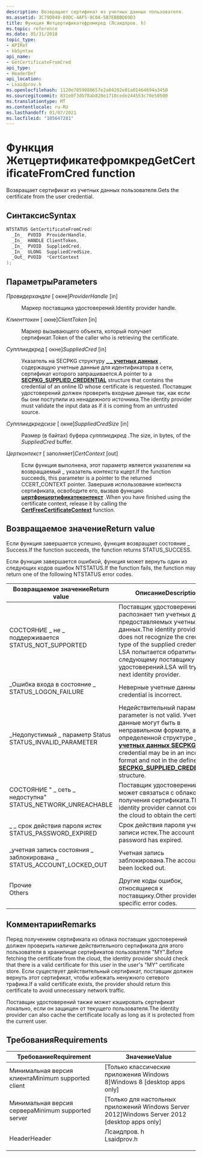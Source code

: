 ```yaml
---
description: Возвращает сертификат из учетных данных пользователя.
ms.assetid: 3C79D049-89DC-4AF5-8C0A-5B7EBBBD69D3
title: Функция Жетцертификатефромкред (Лсаидпров. h)
ms.topic: reference
ms.date: 05/31/2018
topic_type:
- APIRef
- kbSyntax
api_name:
- GetCertificateFromCred
api_type:
- HeaderDef
api_location:
- Lsaidprov.h
ms.openlocfilehash: 1120e7859080657e2a04202e01a01464694a3450
ms.sourcegitcommit: 831e8f3db78ab820e1710cede244553c70e50500
ms.translationtype: MT
ms.contentlocale: ru-RU
ms.lasthandoff: 01/07/2021
ms.locfileid: "105647281"
---
```

# <a name="getcertificatefromcred-function"></a><span data-ttu-id="771b8-103">Функция Жетцертификатефромкред</span><span class="sxs-lookup"><span data-stu-id="771b8-103">GetCertificateFromCred function</span></span>

<span data-ttu-id="771b8-104">Возвращает сертификат из учетных данных пользователя.</span><span class="sxs-lookup"><span data-stu-id="771b8-104">Gets the certificate from the user credential.</span></span>

## <a name="syntax"></a><span data-ttu-id="771b8-105">Синтаксис</span><span class="sxs-lookup"><span data-stu-id="771b8-105">Syntax</span></span>


```C++
NTSTATUS GetCertificateFromCred(
  _In_  PVOID  ProviderHandle,
  _In_  HANDLE ClientToken,
  _In_  PVOID  SuppliedCred,
  _In_  ULONG  SuppliedCredSize,
  _Out_ PVOID  *CertContext
);
```



## <a name="parameters"></a><span data-ttu-id="771b8-106">Параметры</span><span class="sxs-lookup"><span data-stu-id="771b8-106">Parameters</span></span>

<dl> <dt>

<span data-ttu-id="771b8-107">*Провидерхандле* \[ окне\]</span><span class="sxs-lookup"><span data-stu-id="771b8-107">*ProviderHandle* \[in\]</span></span>
</dt> <dd>

<span data-ttu-id="771b8-108">Маркер поставщика удостоверений.</span><span class="sxs-lookup"><span data-stu-id="771b8-108">Identity provider handle.</span></span>

</dd> <dt>

<span data-ttu-id="771b8-109">*Клиенттокен* \[ окне\]</span><span class="sxs-lookup"><span data-stu-id="771b8-109">*ClientToken* \[in\]</span></span>
</dt> <dd>

<span data-ttu-id="771b8-110">Маркер вызывающего объекта, который получает сертификат.</span><span class="sxs-lookup"><span data-stu-id="771b8-110">Token of the caller who is retrieving the certificate.</span></span>

</dd> <dt>

<span data-ttu-id="771b8-111">*Супплиедкред* \[ окне\]</span><span class="sxs-lookup"><span data-stu-id="771b8-111">*SuppliedCred* \[in\]</span></span>
</dt> <dd>

<span data-ttu-id="771b8-112">Указатель на SECPKG структуру [**\_ \_ учетных данных**](/windows/desktop/api/Ntsecpkg/ns-ntsecpkg-secpkg_supplied_credential) , содержащую учетные данные для идентификатора в сети, сертификат которого запрашивается.</span><span class="sxs-lookup"><span data-stu-id="771b8-112">A pointer to a [**SECPKG\_SUPPLIED\_CREDENTIAL**](/windows/desktop/api/Ntsecpkg/ns-ntsecpkg-secpkg_supplied_credential) structure that contains the credential of an online ID whose certificate is requested.</span></span> <span data-ttu-id="771b8-113">Поставщик удостоверений должен проверить входные данные так, как если бы они поступили из ненадежного источника.</span><span class="sxs-lookup"><span data-stu-id="771b8-113">The identity provider must validate the input data as if it is coming from an untrusted source.</span></span>

</dd> <dt>

<span data-ttu-id="771b8-114">*Супплиедкредсизе* \[ окне\]</span><span class="sxs-lookup"><span data-stu-id="771b8-114">*SuppliedCredSize* \[in\]</span></span>
</dt> <dd>

<span data-ttu-id="771b8-115">Размер (в байтах) буфера *супплиедкред* .</span><span class="sxs-lookup"><span data-stu-id="771b8-115">The size, in bytes, of the *SuppliedCred* buffer.</span></span>

</dd> <dt>

<span data-ttu-id="771b8-116">*Цертконтекст* \[ заполняет\]</span><span class="sxs-lookup"><span data-stu-id="771b8-116">*CertContext* \[out\]</span></span>
</dt> <dd>

<span data-ttu-id="771b8-117">Если функция выполнена, этот параметр является указателем на возвращаемый \_ указатель контекста кцерт.</span><span class="sxs-lookup"><span data-stu-id="771b8-117">If the function succeeds, this parameter is a pointer to the returned CCERT\_CONTEXT pointer.</span></span> <span data-ttu-id="771b8-118">Завершив использование контекста сертификата, освободите его, вызвав функцию [**цертфрицертификатеконтекст**](/windows/desktop/api/wincrypt/nf-wincrypt-certfreecertificatecontext) .</span><span class="sxs-lookup"><span data-stu-id="771b8-118">When you have finished using the certificate context, release it by calling the [**CertFreeCertificateContext**](/windows/desktop/api/wincrypt/nf-wincrypt-certfreecertificatecontext) function.</span></span>

</dd> </dl>

## <a name="return-value"></a><span data-ttu-id="771b8-119">Возвращаемое значение</span><span class="sxs-lookup"><span data-stu-id="771b8-119">Return value</span></span>

<span data-ttu-id="771b8-120">Если функция завершается успешно, функция возвращает состояние \_ Success.</span><span class="sxs-lookup"><span data-stu-id="771b8-120">If the function succeeds, the function returns STATUS\_SUCCESS.</span></span>

<span data-ttu-id="771b8-121">Если функция завершается ошибкой, функция может вернуть один из следующих кодов ошибок NTSTATUS.</span><span class="sxs-lookup"><span data-stu-id="771b8-121">If the function fails, the function may return one of the following NTSTATUS error codes.</span></span>



| <span data-ttu-id="771b8-122">Возвращаемое значение</span><span class="sxs-lookup"><span data-stu-id="771b8-122">Return value</span></span>                                                                                            | <span data-ttu-id="771b8-123">Описание</span><span class="sxs-lookup"><span data-stu-id="771b8-123">Description</span></span>                                                                                                                                                                            |
|---------------------------------------------------------------------------------------------------------|----------------------------------------------------------------------------------------------------------------------------------------------------------------------------------------|
| <dl> <span data-ttu-id="771b8-124"><dt>СОСТОЯНИЕ \_ не \_ поддерживается</dt></span><span class="sxs-lookup"><span data-stu-id="771b8-124"><dt>STATUS\_NOT\_SUPPORTED</dt></span></span> </dl>       | <span data-ttu-id="771b8-125">Поставщик удостоверений не распознает тип учетных данных предоставляемых учетных данных.</span><span class="sxs-lookup"><span data-stu-id="771b8-125">The identity provider does not recognize the credential type of the supplied credential.</span></span> <span data-ttu-id="771b8-126">LSA попытается обратиться к следующему поставщику удостоверений.</span><span class="sxs-lookup"><span data-stu-id="771b8-126">LSA will try the next identity provider.</span></span><br/>                                           |
| <dl> <span data-ttu-id="771b8-127"><dt>\_Ошибка входа в состояние \_</dt></span><span class="sxs-lookup"><span data-stu-id="771b8-127"><dt>STATUS\_LOGON\_FAILURE</dt></span></span> </dl>       | <span data-ttu-id="771b8-128">Неверные учетные данные.</span><span class="sxs-lookup"><span data-stu-id="771b8-128">The credential is incorrect.</span></span><br/>                                                                                                                                                |
| <dl> <span data-ttu-id="771b8-129"><dt>\_Недопустимый \_ параметр Status</dt></span><span class="sxs-lookup"><span data-stu-id="771b8-129"><dt>STATUS\_INVALID\_PARAMETER</dt></span></span> </dl>   | <span data-ttu-id="771b8-130">Недействительный параметр.</span><span class="sxs-lookup"><span data-stu-id="771b8-130">A parameter is not valid.</span></span> <span data-ttu-id="771b8-131">Учетные данные могут быть в неправильном формате, а не в определенной структуре [**\_ \_ учетных данных SECPKG**](/windows/desktop/api/Ntsecpkg/ns-ntsecpkg-secpkg_supplied_credential) .</span><span class="sxs-lookup"><span data-stu-id="771b8-131">The credential may be in an incorrect format and not in the defined [**SECPKG\_SUPPLIED\_CREDENTIAL**](/windows/desktop/api/Ntsecpkg/ns-ntsecpkg-secpkg_supplied_credential) structure.</span></span><br/> |
| <dl> <span data-ttu-id="771b8-132"><dt>СОСТОЯНИЕ " \_ сеть \_ недоступна"</dt></span><span class="sxs-lookup"><span data-stu-id="771b8-132"><dt>STATUS\_NETWORK\_UNREACHABLE</dt></span></span> </dl> | <span data-ttu-id="771b8-133">Поставщик удостоверений не может связаться с облаком для получения сертификата.</span><span class="sxs-lookup"><span data-stu-id="771b8-133">The identity provider cannot contact the cloud to obtain the certificate.</span></span><br/>                                                                                                   |
| <dl> <span data-ttu-id="771b8-134"><dt>\_ \_ срок действия пароля истек</dt></span><span class="sxs-lookup"><span data-stu-id="771b8-134"><dt>STATUS\_PASSWORD\_EXPIRED</dt></span></span> </dl>    | <span data-ttu-id="771b8-135">Срок действия пароля учетной записи истек.</span><span class="sxs-lookup"><span data-stu-id="771b8-135">The account password has expired.</span></span><br/>                                                                                                                                           |
| <dl> <span data-ttu-id="771b8-136"><dt>\_учетная запись состояния \_ заблокирована \_</dt></span><span class="sxs-lookup"><span data-stu-id="771b8-136"><dt>STATUS\_ACCOUNT\_LOCKED\_OUT</dt></span></span> </dl> | <span data-ttu-id="771b8-137">Учетная запись заблокирована.</span><span class="sxs-lookup"><span data-stu-id="771b8-137">The account has been locked out.</span></span> <br/>                                                                                                                                           |
| <dl> <span data-ttu-id="771b8-138"><dt>Прочие</dt></span><span class="sxs-lookup"><span data-stu-id="771b8-138"><dt>Others</dt></span></span> </dl>                       | <span data-ttu-id="771b8-139">Другие коды ошибок, относящиеся к поставщику.</span><span class="sxs-lookup"><span data-stu-id="771b8-139">Other provider-specific error codes.</span></span> <br/>                                                                                                                                       |



 

## <a name="remarks"></a><span data-ttu-id="771b8-140">Комментарии</span><span class="sxs-lookup"><span data-stu-id="771b8-140">Remarks</span></span>

<span data-ttu-id="771b8-141">Перед получением сертификата из облака поставщик удостоверений должен проверить наличие действительного сертификата для этого пользователя в хранилище сертификатов пользователя "MY".</span><span class="sxs-lookup"><span data-stu-id="771b8-141">Before fetching the certificate from the cloud, the identity provider should check that there is a valid certificate for this user in the user's "MY" certificate store.</span></span> <span data-ttu-id="771b8-142">Если существует действительный сертификат, поставщик должен вернуть этот сертификат, чтобы избежать ненужного сетевого трафика.</span><span class="sxs-lookup"><span data-stu-id="771b8-142">If a valid certificate exists, the provider should return this certificate to avoid unnecessary network traffic.</span></span>

<span data-ttu-id="771b8-143">Поставщик удостоверений также может кэшировать сертификат локально, если он защищен от текущего пользователя.</span><span class="sxs-lookup"><span data-stu-id="771b8-143">The identity provider can also cache the certificate locally as long as it is protected from the current user.</span></span>

## <a name="requirements"></a><span data-ttu-id="771b8-144">Требования</span><span class="sxs-lookup"><span data-stu-id="771b8-144">Requirements</span></span>



| <span data-ttu-id="771b8-145">Требование</span><span class="sxs-lookup"><span data-stu-id="771b8-145">Requirement</span></span> | <span data-ttu-id="771b8-146">Значение</span><span class="sxs-lookup"><span data-stu-id="771b8-146">Value</span></span> |
|-------------------------------------|----------------------------------------------------------------------------------------|
| <span data-ttu-id="771b8-147">Минимальная версия клиента</span><span class="sxs-lookup"><span data-stu-id="771b8-147">Minimum supported client</span></span><br/> | <span data-ttu-id="771b8-148">\[Только классические приложения Windows 8\]</span><span class="sxs-lookup"><span data-stu-id="771b8-148">Windows 8 \[desktop apps only\]</span></span><br/>                                             |
| <span data-ttu-id="771b8-149">Минимальная версия сервера</span><span class="sxs-lookup"><span data-stu-id="771b8-149">Minimum supported server</span></span><br/> | <span data-ttu-id="771b8-150">\[Только для настольных приложений Windows Server 2012\]</span><span class="sxs-lookup"><span data-stu-id="771b8-150">Windows Server 2012 \[desktop apps only\]</span></span><br/>                                   |
| <span data-ttu-id="771b8-151">Header</span><span class="sxs-lookup"><span data-stu-id="771b8-151">Header</span></span><br/>                   | <dl> <span data-ttu-id="771b8-152"><dt>Лсаидпров. h</dt></span><span class="sxs-lookup"><span data-stu-id="771b8-152"><dt>Lsaidprov.h</dt></span></span> </dl> |



 

